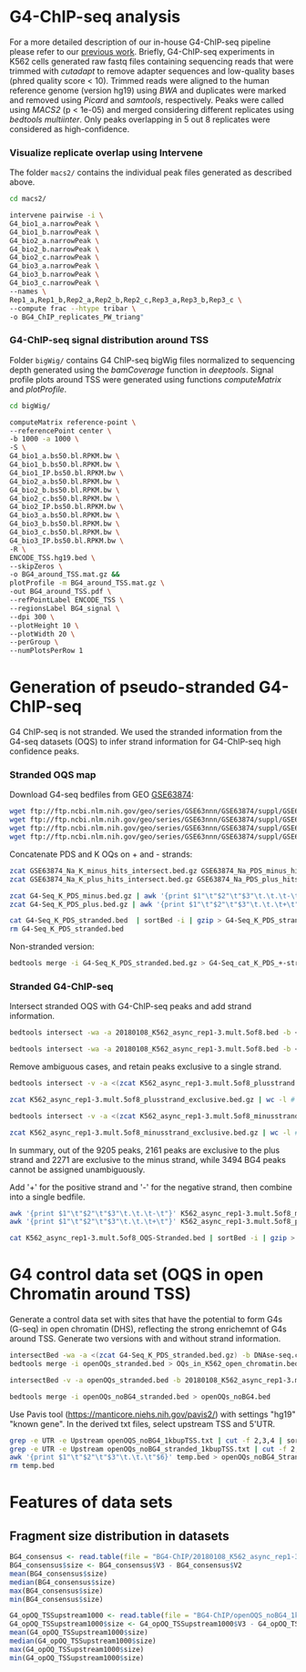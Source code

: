 # G4-ChIP-seq analysis

For a more detailed description of our in-house G4-ChIP-seq pipeline please refer to our [previous work](https://github.com/sblab-bioinformatics/dna-secondary-struct-chrom-lands/blob/master/Methods.md). Briefly, G4-ChIP-seq experiments in K562 cells generated raw fastq files containing sequencing reads that were trimmed with *cutadapt* to remove adapter sequences and low-quality bases (phred quality score < 10). Trimmed reads were aligned to the human reference genome (version hg19) using *BWA* and duplicates were marked and removed using *Picard* and *samtools*, respectively. Peaks were called using *MACS2* (p < 1e-05) and merged considering different replicates using *bedtools multiinter*. Only peaks overlapping in 5 out 8 replicates were considered as high-confidence. 


### Visualize replicate overlap using Intervene

The folder `macs2/` contains the individual peak files generated as described above.

```bash
cd macs2/

intervene pairwise -i \
G4_bio1_a.narrowPeak \
G4_bio1_b.narrowPeak \
G4_bio2_a.narrowPeak \
G4_bio2_b.narrowPeak \
G4_bio2_c.narrowPeak \
G4_bio3_a.narrowPeak \
G4_bio3_b.narrowPeak \
G4_bio3_c.narrowPeak \
--names \
Rep1_a,Rep1_b,Rep2_a,Rep2_b,Rep2_c,Rep3_a,Rep3_b,Rep3_c \
--compute frac --htype tribar \
-o BG4_ChIP_replicates_PW_triang"
```


### G4-ChIP-seq signal distribution around TSS

Folder `bigWig/` contains G4 ChIP-seq bigWig files normalized to sequencing depth generated using the *bamCoverage* function in *deeptools*. Signal profile plots around TSS were generated using functions *computeMatrix* and *plotProfile*.

```bash
cd bigWig/

computeMatrix reference-point \
--referencePoint center \
-b 1000 -a 1000 \
-S \
G4_bio1_a.bs50.bl.RPKM.bw \
G4_bio1_b.bs50.bl.RPKM.bw \
G4_bio1_IP.bs50.bl.RPKM.bw \
G4_bio2_a.bs50.bl.RPKM.bw \
G4_bio2_b.bs50.bl.RPKM.bw \
G4_bio2_c.bs50.bl.RPKM.bw \
G4_bio2_IP.bs50.bl.RPKM.bw \
G4_bio3_a.bs50.bl.RPKM.bw \
G4_bio3_b.bs50.bl.RPKM.bw \
G4_bio3_c.bs50.bl.RPKM.bw \
G4_bio3_IP.bs50.bl.RPKM.bw \
-R \
ENCODE_TSS.hg19.bed \
--skipZeros \
-o BG4_around_TSS.mat.gz && 
plotProfile -m BG4_around_TSS.mat.gz \
-out BG4_around_TSS.pdf \
--refPointLabel ENCODE_TSS \
--regionsLabel BG4_signal \
--dpi 300 \
--plotHeight 10 \
--plotWidth 20 \
--perGroup \
--numPlotsPerRow 1
```



# Generation of pseudo-stranded G4-ChIP-seq 

G4 ChIP-seq is not stranded. We used the stranded information from the G4-seq datasets (OQS) to infer strand information for G4-ChIP-seq high confidence peaks.


### Stranded OQS map

Download G4-seq bedfiles from GEO [GSE63874](https://www.ncbi.nlm.nih.gov/geo/query/acc.cgi?acc=GSE63874):

```bash
wget ftp://ftp.ncbi.nlm.nih.gov/geo/series/GSE63nnn/GSE63874/suppl/GSE63874%5FNa%5FK%5Fminus%5Fhits%5Fintersect%2Ebed%2Egz
wget ftp://ftp.ncbi.nlm.nih.gov/geo/series/GSE63nnn/GSE63874/suppl/GSE63874%5FNa%5FPDS%5Fminus%5Fhits%5Fintersect%2Ebed%2Egz
wget ftp://ftp.ncbi.nlm.nih.gov/geo/series/GSE63nnn/GSE63874/suppl/GSE63874%5FNa%5FPDS%5Fplus%5Fhits%5Fintersect%2Ebed%2Egz
wget ftp://ftp.ncbi.nlm.nih.gov/geo/series/GSE63nnn/GSE63874/suppl/GSE63874%5FNa%5FK%5Fplus%5Fhits%5Fintersect%2Ebed%2Egz
```

Concatenate PDS and K OQs on + and - strands:

```bash
zcat GSE63874_Na_K_minus_hits_intersect.bed.gz GSE63874_Na_PDS_minus_hits_intersect.bed.gz | bedtools sort | bedtools merge | bedtools sort | gzip > G4-Seq_K_PDS_minus.bed.gz
zcat GSE63874_Na_K_plus_hits_intersect.bed.gz GSE63874_Na_PDS_plus_hits_intersect.bed.gz | bedtools sort | bedtools merge | bedtools sort | gzip > G4-Seq_K_PDS_plus.bed.gz

zcat G4-Seq_K_PDS_minus.bed.gz | awk '{print $1"\t"$2"\t"$3"\t.\t.\t-\t"}' - > G4-Seq_K_PDS_stranded.bed
zcat G4-Seq_K_PDS_plus.bed.gz | awk '{print $1"\t"$2"\t"$3"\t.\t.\t+\t"}' - >> G4-Seq_K_PDS_stranded.bed

cat G4-Seq_K_PDS_stranded.bed  | sortBed -i | gzip > G4-Seq_K_PDS_stranded.bed.gz
rm G4-Seq_K_PDS_stranded.bed
```

Non-stranded version:

```bash
bedtools merge -i G4-Seq_K_PDS_stranded.bed.gz > G4-Seq_cat_K_PDS_+-strands.bed   
```


### Stranded G4-ChIP-seq

Intersect stranded OQS with G4-ChIP-seq peaks and add strand information.

```bash
bedtools intersect -wa -a 20180108_K562_async_rep1-3.mult.5of8.bed -b <(zcat G4-Seq_K_PDS_plus.bed.gz) | bedtools merge | bedtools sort | awk -F '\t' '{print $1"\t"$2"\t"$3"\t"".""\t"".""\t""+""\t"}' | gzip > K562_async_rep1-3.mult.5of8_plusstrand.bed.gz

bedtools intersect -wa -a 20180108_K562_async_rep1-3.mult.5of8.bed -b <(zcat G4-Seq_K_PDS_minus.bed.gz) | bedtools merge | bedtools sort | awk -F '\t' '{print $1"\t"$2"\t"$3"\t"".""\t"".""\t""-""\t"}' | gzip > K562_async_rep1-3.mult.5of8_minusstrand.bed.gz
```

Remove ambiguous cases, and retain peaks exclusive to a single strand.

```bash
bedtools intersect -v -a <(zcat K562_async_rep1-3.mult.5of8_plusstrand.bed.gz) -b <(zcat K562_async_rep1-3.mult.5of8_minusstrand.bed.gz) | bedtools sort | bedtools merge | gzip > K562_async_rep1-3.mult.5of8_plusstrand_exclusive.bed.gz

zcat K562_async_rep1-3.mult.5of8_plusstrand_exclusive.bed.gz | wc -l # 2161

bedtools intersect -v -a <(zcat K562_async_rep1-3.mult.5of8_minusstrand.bed.gz) -b <(zcat K562_async_rep1-3.mult.5of8_plusstrand.bed.gz) | bedtools sort | bedtools merge | gzip > K562_async_rep1-3.mult.5of8_minusstrand_exclusive.bed.gz

zcat K562_async_rep1-3.mult.5of8_minusstrand_exclusive.bed.gz | wc -l # 2271
```

In summary, out of the 9205 peaks, 2161 peaks are exclusive to the plus strand and 2271 are exclusive to the minus strand, while 3494 BG4 peaks cannot be assigned unambiguously.

Add '+' for the positive strand and '-' for the negative strand, then combine into a single bedfile.

```bash
awk '{print $1"\t"$2"\t"$3"\t.\t.\t-\t"}' K562_async_rep1-3.mult.5of8_minusstrand_exclusive.bed > K562_async_rep1-3.mult.5of8_OQS-Stranded.bed
awk '{print $1"\t"$2"\t"$3"\t.\t.\t+\t"}' K562_async_rep1-3.mult.5of8_plusstrand_exclusive.bed >> K562_async_rep1-3.mult.5of8_OQS-Stranded.bed

cat K562_async_rep1-3.mult.5of8_OQS-Stranded.bed | sortBed -i | gzip > K562_async_rep1-3.mult.5of8_OQS_Stranded.bed.gz
```



# G4 control data set (OQS in open Chromatin around TSS)

Generate a control data set with sites that have the potential to form G4s (G-seq) in open chromatin (DHS), reflecting the strong enrichemnt of G4s around TSS. Generate two versions with and without strand information. 

```bash
intersectBed -wa -a <(zcat G4-Seq_K_PDS_stranded.bed.gz) -b DNAse-seq.concatenated_narrow_rep1_and_rep2.bed > openOQs_stranded.bed
bedtools merge -i openOQs_stranded.bed > OQs_in_K562_open_chromatin.bed

intersectBed -v -a openOQs_stranded.bed -b 20180108_K562_async_rep1-3.mult.5of8.bed > openOQs_noBG4_stranded.bed

bedtools merge -i openOQs_noBG4_stranded.bed > openOQs_noBG4.bed
```

Use Pavis tool (https://manticore.niehs.nih.gov/pavis2/) with settings "hg19" "known gene". In the derived txt files, select upstream TSS and 5'UTR.

```bash
grep -e UTR -e Upstream openOQS_noBG4_1kbupTSS.txt | cut -f 2,3,4 | sortBed -i > openOQS_noBG4_1kbupTSS.bed
grep -e UTR -e Upstream openOQs_noBG4_stranded_1kbupTSS.txt | cut -f 2,3,4,5,6,7 | sortBed -i > temp.bed
awk '{print $1"\t"$2"\t"$3"\t.\t.\t"$6}' temp.bed > openOQs_noBG4_Stranded_1kbupTSS.bed
rm temp.bed
```



# Features of data sets

## Fragment size distribution in datasets

```R
BG4_consensus <- read.table(file = "BG4-ChIP/20180108_K562_async_rep1-3.mult.5of8.bed", sep = '\t', header = F)
BG4_consensus$size <- BG4_consensus$V3 - BG4_consensus$V2
mean(BG4_consensus$size)
median(BG4_consensus$size)
max(BG4_consensus$size)
min(BG4_consensus$size)

G4_opOQ_TSSupstream1000 <- read.table(file = "BG4-ChIP/openOQS_noBG4_1kbupTSS.bed", sep = '\t', header = F)
G4_opOQ_TSSupstream1000$size <- G4_opOQ_TSSupstream1000$V3 - G4_opOQ_TSSupstream1000$V2
mean(G4_opOQ_TSSupstream1000$size)
median(G4_opOQ_TSSupstream1000$size)
max(G4_opOQ_TSSupstream1000$size)
min(G4_opOQ_TSSupstream1000$size)
```

